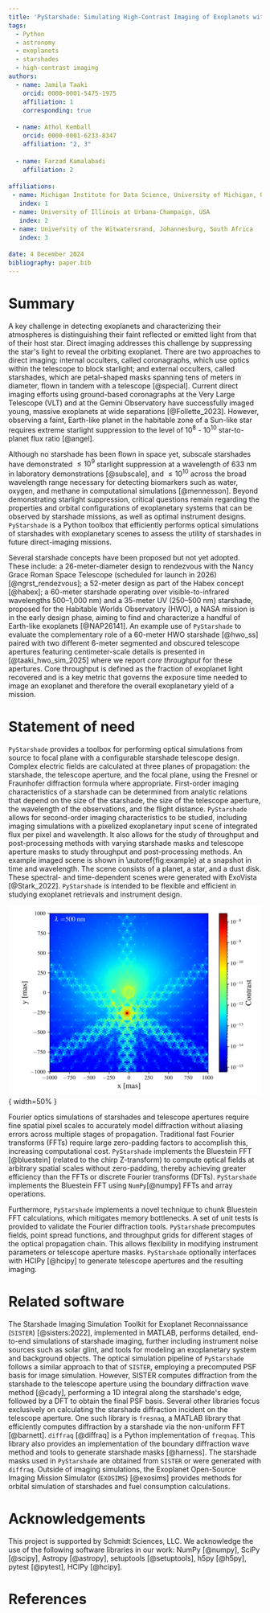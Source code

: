 ```yaml
---
title: 'PyStarshade: Simulating High-Contrast Imaging of Exoplanets with Starshades'
tags:
  - Python
  - astronomy
  - exoplanets
  - starshades
  - high-contrast imaging
authors:
  - name: Jamila Taaki
    orcid: 0000-0001-5475-1975
    affiliation: 1
    corresponding: true

  - name: Athol Kemball
    orcid: 0000-0001-6233-8347
    affiliation: "2, 3"

  - name: Farzad Kamalabadi
    affiliation: 2

affiliations:
 - name: Michigan Institute for Data Science, University of Michigan, USA
   index: 1
 - name: University of Illinois at Urbana-Champaign, USA
   index: 2
 - name: University of the Witwatersrand, Johannesburg, South Africa
   index: 3

date: 4 December 2024
bibliography: paper.bib
---
```


# Summary

A key challenge in detecting exoplanets and characterizing their atmospheres is distinguishing their faint reflected or emitted light from that of their host star. Direct imaging addresses this challenge by suppressing the star's light to reveal the orbiting exoplanet. There are two approaches to direct imaging: internal occulters, called coronagraphs, which use optics within the telescope to block starlight; and external occulters, called starshades, which are petal-shaped masks spanning tens of meters in diameter, flown in tandem with a telescope [@special]. Current direct imaging efforts using ground-based coronagraphs at the Very Large Telescope (VLT) and at the Gemini Observatory have successfully imaged young, massive exoplanets at wide separations [@Follette_2023]. However, observing a faint, Earth-like planet in the habitable zone of a Sun-like star requires extreme starlight suppression to the level of $10^{8}$ - $10^{10}$ star-to-planet flux ratio [@angel].

Although no starshade has been flown in space yet, subscale starshades have demonstrated $\leq 10^{9}$ starlight suppression at a wavelength of 633 nm in laboratory demonstrations [@subscale], and $\leq 10^{10}$ across the broad wavelength range necessary for detecting biomarkers such as water, oxygen, and methane in computational simulations [@mennesson]. Beyond demonstrating starlight suppression, critical questions remain regarding the properties and orbital configurations of exoplanetary systems that can be observed by starshade missions, as well as optimal instrument designs. `PyStarshade` is a Python toolbox that efficiently performs optical simulations of starshades with exoplanetary scenes to assess the utility of starshades in future direct-imaging missions.

Several starshade concepts have been proposed but not yet adopted. These include: a 26-meter-diameter design to rendezvous with the Nancy Grace Roman Space Telescope (scheduled for launch in 2026) [@ngrst_rendezvous]; a 52-meter design as part of the Habex concept [@habex];  a 60-meter starshade operating over visible-to-infrared wavelengths 500–1,000 nm) and a 35-meter UV (250–500 nm) starshade, proposed for the Habitable Worlds Observatory (HWO), a NASA mission is in the early design phase, aiming to find and characterize a handful of Earth-like exoplanets [@NAP26141]. An example use of  `PyStarshade` to evaluate the complementary role of a 60-meter HWO starshade [@hwo_ss] paired with two different 6-meter segmented and obscured telescope apertures featuring centimeter-scale details is presented in [@taaki_hwo_sim_2025] where we report $core$ $throughput$ for these apertures. Core throughput is defined as the fraction of exoplanet light recovered and is a key metric that governs the exposure time needed to image an exoplanet and therefore the overall exoplanetary yield of a mission.

# Statement of need
`PyStarshade` provides a toolbox for performing optical simulations from source to focal plane with a configurable starshade telescope design. Complex electric fields are calculated at three planes of propagation: the starshade, the telescope aperture, and the focal plane, using the Fresnel or Fraunhofer diffraction formula where appropriate. First-order  imaging characteristics of a starshade can be determined from analytic relations that depend on the size of the starshade, the size of the telescope aperture, the wavelength of the observations, and the flight distance. `PyStarshade` allows for second-order imaging characteristics to be studied, including imaging simulations with a pixelized exoplanetary input scene of integrated flux per pixel and wavelength. It also allows for the study of throughput and post-processing methods with varying starshade masks and telescope aperture masks to study throughput and post-processing methods. An example imaged scene is shown in \autoref{fig:example} at a snapshot in time and wavelength. The scene consists of a planet, a star, and a dust disk. These spectral- and time-dependent scenes were generated with ExoVista [@Stark_2022]. `PyStarshade` is intended to be flexible and efficient in studying exoplanet retrievals and instrument design.

![A starshade imaging simulation shown at a wavelength of 500 nm with a synthetic exoplanetary input scene (generated with ExoVista): three exoplanets are directly visible, while two more sit inside the starshade suppression zone. The scene assumes a 60 m HWO starshade paired with a 6 m segmented telescope; the planets in the scene have planet-to-star flux ratios between $10^{-8}$ and $10^{-10}$. \label{fig:example}](exo_scene.png){ width=50% }

Fourier optics simulations of starshades and telescope apertures require fine spatial pixel scales to accurately model diffraction without aliasing errors across multiple stages of propagation. Traditional fast Fourier transforms (FFTs) require large zero-padding factors to accomplish this, increasing computational cost. `PyStarshade` implements the Bluestein FFT [@bluestein] (related to the chirp Z-transform) to compute optical fields at arbitrary spatial scales without zero-padding, thereby achieving greater efficiency than the FFTs or discrete Fourier transforms (DFTs). `PyStarshade` implements the Bluestein FFT using `NumPy`[@numpy] FFTs and array operations.

Furthermore, `PyStarshade` implements a novel technique to chunk Bluestein FFT calculations, which mitigates memory bottlenecks. A set of unit tests is provided to validate the Fourier diffraction tools. `PyStarshade` precomputes fields, point spread functions, and throughput grids for different stages of the optical propagation chain. This allows flexibility in modifying instrument parameters or telescope aperture masks. `PyStarshade` optionally interfaces with HCIPy [@hcipy] to generate telescope apertures and the resulting imaging.

# Related software
The Starshade Imaging Simulation Toolkit for Exoplanet Reconnaissance (`SISTER`) [@sisters:2022], implemented in MATLAB, performs detailed, end-to-end simulations of starshade imaging, further including instrument noise sources such as solar glint, and tools for modeling an exoplanetary system and background objects. The optical simulation pipeline of `PyStarshade` follows a similar approach to that of `SISTER`, employing a precomputed PSF basis for image simulation. However, SISTER computes diffraction from the starshade to the telescope aperture using the boundary diffraction wave method [@cady], performing a 1D integral along the starshade's edge, followed by a DFT to obtain the final PSF basis. Several other libraries focus exclusively on calculating the starshade diffraction incident on the telescope aperture. One such library is `fresnaq`, a MATLAB library that efficiently computes diffraction by a starshade via the non-uniform FFT [@barnett]. `diffraq` [@diffraq] is a Python implementation of `freqnaq`. This library also provides an implementation of the boundary diffraction wave method and tools to generate starshade masks [@harness]. The starshade masks used in `PyStarshade` are obtained from `SISTER` or were generated with `diffraq`. Outside of imaging simulations, the Exoplanet Open-Source Imaging Mission Simulator (`EXOSIMS`) [@exosims] provides methods for orbital simulation of starshades and fuel consumption calculations.

# Acknowledgements

This project is supported by Schmidt Sciences, LLC. We acknowledge the use of the following software libraries in our work: NumPy [@numpy], SciPy [@scipy], Astropy [@astropy], setuptools [@setuptools], h5py [@h5py], pytest [@pytest], HCIPy [@hcipy]. 

# References
